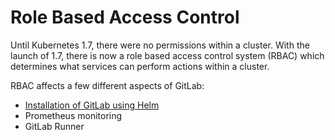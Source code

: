 # Role Based Access Control

Until Kubernetes 1.7, there were no permissions within a cluster. With the launch of 1.7, there is now a role based access control system (RBAC) which determines what services can perform actions within a cluster.

RBAC affects a few different aspects of GitLab:
* [Installation of GitLab using Helm](../helm/README.md#preparing-for-helm-with-rbac)
* Prometheus monitoring
* GitLab Runner
